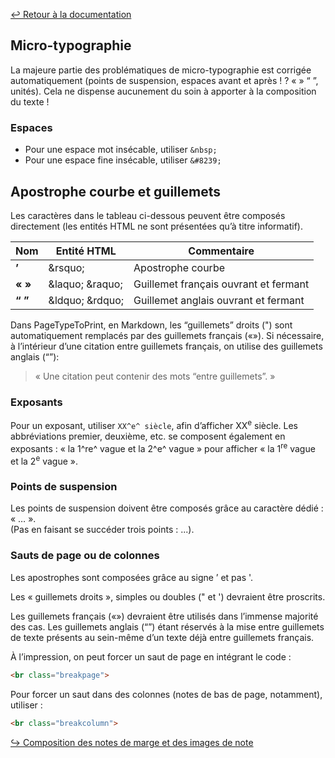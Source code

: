 [↩ Retour à la documentation](index.md)

## Micro-typographie

La majeure partie des problématiques de micro-typographie est corrigée automatiquement (points de suspension, espaces avant et après ! ? « » “ ”, unités). Cela ne dispense aucunement du soin à apporter à la composition du texte !


### Espaces

* Pour une espace mot insécable, utiliser `&nbsp;`    
* Pour une espace fine insécable, utiliser `&#8239;`

## Apostrophe courbe et guillemets

Les caractères dans le tableau ci-dessous peuvent être composés directement (les entités HTML ne sont présentées qu’à titre informatif).

| Nom | Entité HTML |  Commentaire |
|---|---|---|
| <strong>’</strong> | &<span>rsquo;</span> | Apostrophe courbe |
| <strong>« » </strong> | &<span>laquo;</span> &<span>raquo;</span> | Guillemet français ouvrant et fermant |
| <strong>“ ”</strong> | &<span>ldquo;</span> &<span>rdquo;</span>  | Guillemet anglais ouvrant et fermant |

Dans PageTypeToPrint, en Markdown, les “guillemets” droits (") sont automatiquement remplacés par des guillemets français («»). 
Si nécessaire, à l’intérieur d’une citation entre guillemets français, on utilise des guillemets anglais (“”):
> « Une citation peut contenir des mots “entre guillemets”. »

### Exposants

Pour un exposant, utiliser `XX^e^ siècle`, afin d’afficher XX<sup>e</sup> siècle. Les abbréviations premier, deuxième, etc. se composent également en exposants : « la 1^re^ vague et la 2^e^ vague » pour afficher « la 1<sup>re</sup> vague et la 2<sup>e</sup> vague ». 

### Points de suspension
Les points de suspension doivent être composés grâce au caractère dédié : « … ».    
(Pas en faisant se succéder trois points : ...).

### Sauts de page ou de colonnes

Les apostrophes sont composées grâce au signe ’ et pas '.

Les « guillemets droits », simples ou doubles (" et ') devraient être proscrits.

Les guillemets français («») devraient être utilisés dans l’immense majorité des cas. Les guillemets anglais (“”) étant réservés à la mise entre guillemets de texte présents au sein-même d’un texte déjà entre guillemets français.


À l’impression, on peut forcer un saut de page en intégrant le code :
```html
<br class="breakpage">
```

Pour forcer un saut dans des colonnes (notes de bas de page, notamment), utiliser :
```html
<br class="breakcolumn">
```

[↪ Composition des notes de marge et des images de note](notes.md)
